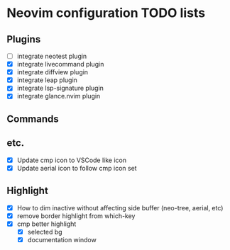 # Neovim configuration TODO lists

## Plugins
- [ ] integrate neotest plugin
- [x] integrate livecommand plugin
- [x] integrate diffview plugin
- [x] integrate leap plugin
- [x] integrate lsp-signature plugin
- [x] integrate glance.nvim plugin

## Commands

## etc.
- [x] Update cmp icon to VSCode like icon
- [x] Update aerial icon to follow cmp icon set

## Highlight
- [x] How to dim inactive without affecting side buffer (neo-tree, aerial, etc)
- [x] remove border highlight from which-key
- [x] cmp better highlight
  - [x] selected bg
  - [x] documentation window
